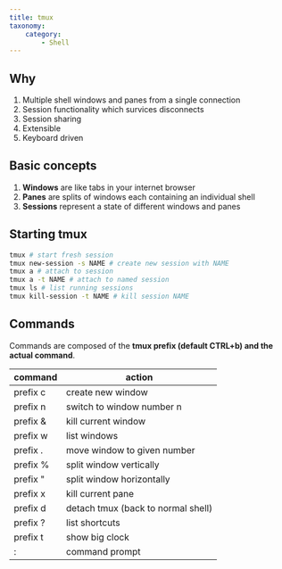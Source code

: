 ```yaml
---
title: tmux
taxonomy:
    category:
        - Shell
---
```


## Why

1. Multiple shell windows and panes from a single connection
2. Session functionality which survices disconnects
3. Session sharing
4. Extensible
5. Keyboard driven

## Basic concepts

1. **Windows** are like tabs in your internet browser
2. **Panes** are splits of windows each containing an individual shell
3. **Sessions** represent a state of different windows and panes

## Starting tmux

```bash
tmux # start fresh session
tmux new-session -s NAME # create new session with NAME
tmux a # attach to session
tmux a -t NAME # attach to named session
tmux ls # list running sessions
tmux kill-session -t NAME # kill session NAME
```


## Commands

Commands are composed of the **tmux prefix (default CTRL+b) and the actual command**.

|command|action|
|-------------|---------|
| prefix c|create new window|
| prefix n|switch to window number n|
| prefix &|kill current window|
| prefix w|list windows|
| prefix .|move window to given number|
| prefix %|split window vertically|
| prefix "|split window horizontally|
| prefix x|kill current pane|
|prefix d|detach tmux (back to normal shell)|
| prefix ?|list shortcuts|
| prefix t|show big clock|
|:|command prompt|